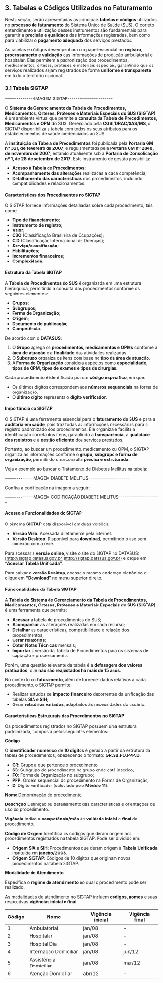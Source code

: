 ## 3. Tabelas e Códigos Utilizados no Faturamento

Nesta seção, serão apresentadas as principais **tabelas e códigos** utilizados no **processo de faturamento** do Sistema Único de Saúde (SUS). O correto entendimento e utilização desses instrumentos são fundamentais para garantir a **precisão e qualidade** das informações registradas, bem como para viabilizar o **pagamento adequado** dos serviços prestados.

As tabelas e códigos desempenham um papel essencial no **registro, processamento e validação** das informações de produção ambulatorial e hospitalar. Elas permitem a padronização dos procedimentos, medicamentos, órteses, próteses e materiais especiais, garantindo que os serviços realizados sejam registrados de forma **uniforme e transparente** em todo o território nacional.

### 3.1 Tabela SIGTAP

---------------IMAGEM SIGTAP-----------------------

O **Sistema de Gerenciamento da Tabela de Procedimentos, Medicamentos, Órteses, Próteses e Materiais Especiais do SUS (SIGTAP)** é um ambiente virtual que permite a **consulta da Tabela de Procedimentos, Medicamentos e OPM** do SUS. Gerenciado pela **CGSI/DRAC/SAS/MS**, o SIGTAP disponibiliza a tabela com todos os seus atributos para os estabelecimentos de saúde credenciados ao SUS.

A **instituição da Tabela de Procedimentos** foi publicada pela **Portaria GM nº 321, de fevereiro de 2007**, e regulamentada pela **Portaria GM nº 2848, de novembro de 2007**, estando atualmente sob a **Portaria de Consolidação nº 1, de 28 de setembro de 2017**. Este instrumento de gestão possibilita:

- **Acesso à Tabela de Procedimentos**;
- **Acompanhamento das alterações** realizadas a cada competência;
- **Detalhamento das características** dos procedimentos, incluindo compatibilidades e relacionamentos.

#### Características dos Procedimentos no SIGTAP

O SIGTAP fornece informações detalhadas sobre cada procedimento, tais como:

- **Tipo de financiamento**;
- **Instrumento de registro**;
- **Valor**;
- **CBO** (Classificação Brasileira de Ocupações);
- **CID** (Classificação Internacional de Doenças);
- **Serviço/classificação**;
- **Habilitações**;
- **Incrementos financeiros**;
- **Complexidade**.

#### Estrutura da Tabela SIGTAP

A **Tabela de Procedimentos do SUS** é organizada em uma estrutura hierárquica, permitindo a consulta dos procedimentos conforme os seguintes elementos:

- **Grupos**;
- **Subgrupos**;
- **Forma de Organização**;
- **Origem**;
- **Documento de publicação**;
- **Competência**.

De acordo com o **DATASUS**:

1. O **Grupo** agrega os **procedimentos, medicamentos e OPMs** conforme a **área de atuação** e a **finalidade** das atividades realizadas.
2. O **Subgrupo** organiza os itens com base no **tipo da área de atuação**.
3. A **Forma de Organização** considera aspectos como **especialidade, tipos de OPM, tipos de exames e tipos de cirurgias**.

Cada procedimento é identificado por um **código específico**, em que:

- Os últimos dígitos correspondem aos **números sequenciais** na forma de organização.
- O **último dígito** representa o **dígito verificador**.

#### Importância do SIGTAP

O SIGTAP é uma ferramenta essencial para o **faturamento do SUS** e para a **auditoria em saúde**, pois traz todas as informações necessárias para o registro padronizado dos procedimentos. Ele organiza e facilita a identificação correta dos itens, garantindo a **transparência**, a **qualidade dos registros** e a **gestão eficiente** dos serviços prestados.

Portanto, ao buscar um procedimento, medicamento ou OPM, o SIGTAP organiza as informações conforme o **grupo, subgrupo e forma de organização**, permitindo uma consulta **precisa e estruturada**.

Veja o exemplo ao buscar o Tratamento de Diabetes Mellitus na tabela: 

--------------IMAGEM DIABETE MELITUS---------------------

Confira a codificação na imagem a seguir:

--------------IMAGEM CODIFICAÇÃO DIABETE MELITUS---------------------

#### Acesso e Funcionalidades do SIGTAP

O sistema **SIGTAP** está disponível em duas versões:

- **Versão Web**: Acessada diretamente pela internet.
- **Versão Desktop**: Disponível para **download**, permitindo o uso sem conexão com a rede.

Para acessar a **versão online**, visite o site do SIGTAP no DATASUS: [http://sigtap.datasus.gov.br](http://sigtap.datasus.gov.br) e clique em **“Acessar Tabela Unificada”**.

Para baixar a **versão Desktop**, acesse o mesmo endereço eletrônico e clique em **“Download”** no menu superior direito.

#### Funcionalidades da Tabela SIGTAP

A **Tabela do Sistema de Gerenciamento da Tabela de Procedimentos, Medicamentos, Órteses, Próteses e Materiais Especiais do SUS (SIGTAP)** é uma ferramenta que permite:

- **Acessar** a tabela de procedimentos do SUS;
- **Acompanhar** as alterações realizadas em cada recurso;
- **Detalhar** as características, compatibilidade e relação dos procedimentos;
- **Gerar relatórios**;
- **Obter Notas Técnicas** mensais;
- **Importar** a versão da Tabela de Procedimentos para os sistemas de captação e processamento.

Porém, uma questão relevante da tabela é a **defasagem dos valores praticados**, que **não são reajustados há mais de 15 anos**.

No contexto do **faturamento**, além de fornecer dados relativos a cada procedimento, o SIGTAP permite:

- Realizar estudos de **impacto financeiro** decorrentes da unificação das tabelas **SIA e SIH**;
- Gerar **relatórios variados**, adaptados às necessidades do usuário.

#### Características Estruturais dos Procedimentos no SIGTAP

Os procedimentos registrados no SIGTAP possuem uma estrutura padronizada, composta pelos seguintes elementos:

**Código**

O **identificador numérico** de **10 dígitos** é gerado a partir da estrutura da tabela de procedimentos, obedecendo o formato: **GR.SB.FO.PPP.D**.

- **GR**: Grupo a que pertence o procedimento;
- **SB**: Subgrupo do procedimento no grupo onde está inserido;
- **FO**: Forma de Organização no subgrupo;
- **PPP**: Ordem sequencial do procedimento na Forma de Organização;
- **D**: Dígito verificador (calculado pelo **Módulo 11**).

**Nome**
Denominação do procedimento.

**Descrição**
Definição ou detalhamento das características e orientações de uso do procedimento.

**Vigência**
Indica a **competência/mês** de **validade inicial** e **final** do procedimento.

**Código de Origem**
Identifica os códigos que deram origem aos procedimentos registrados na tabela SIGTAP. Pode ser dividido em:

- **Origem SIA e SIH**: Procedimentos que deram origem à **Tabela Unificada** instituída em **janeiro/2008**.
- **Origem SIGTAP**: Códigos de 10 dígitos que originam novos procedimentos na tabela SIGTAP.

**Modalidade de Atendimento**

Especifica o **regime de atendimento** no qual o procedimento pode ser realizado. 

As modalidades de atendimento no SIGTAP incluem **códigos, nomes** e suas respectivas **vigências inicial e final**.



| **Código** | **Nome**                   | **Vigência inicial** | **Vigência final** |
|------------|---------------------------|----------------------|--------------------|
| 1          | Ambulatorial              | jan/08               | -                  |
| 2          | Hospitalar                | jan/08               | -                  |
| 3          | Hospital Dia              | jan/08               | -                  |
| 4          | Internação Domiciliar     | jan/08               | jun/12             |
| 5          | Assistência Domiciliar    | jan/08               | mar/12             |
| 6          | Atenção Domiciliar        | abr/12               | -                  |

